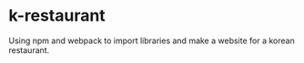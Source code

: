 # k-restaurant
Using npm and webpack to import libraries and make a website for a korean restaurant.
